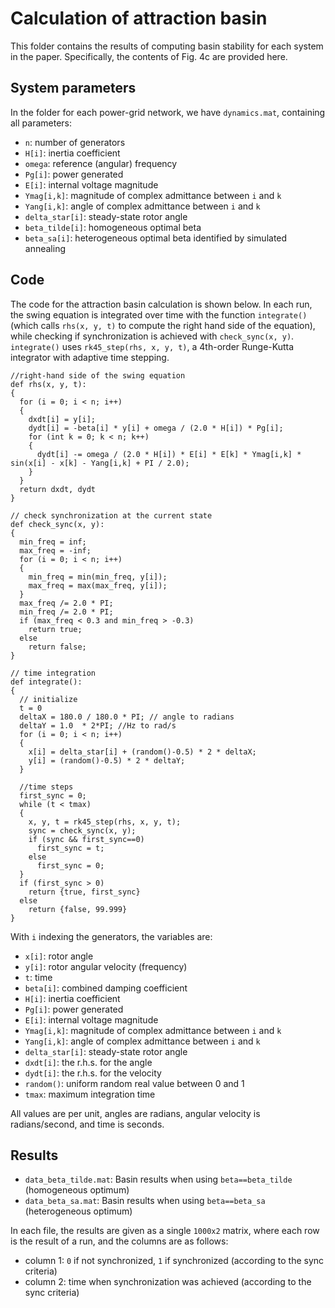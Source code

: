 # Calculation of attraction basin

This folder contains the results of computing basin stability for each system in the paper.
Specifically, the contents of Fig. 4c are provided here.

## System parameters

In the folder for each power-grid network, we have `dynamics.mat`, containing all parameters:
- `n`: number of generators
- `H[i]`: inertia coefficient
- `omega`: reference (angular) frequency
- `Pg[i]`: power generated
- `E[i]`: internal voltage magnitude 
- `Ymag[i,k]`: magnitude of complex admittance between `i` and `k`
- `Yang[i,k]`: angle of complex admittance between `i` and `k`
- `delta_star[i]`: steady-state rotor angle
- `beta_tilde[i]`: homogeneous optimal beta
- `beta_sa[i]`: heterogeneous optimal beta identified by simulated annealing

## Code

The code for the attraction basin calculation is shown below. In each run, the swing equation is integrated over time with the function `integrate()` (which calls `rhs(x, y, t)` to compute the right hand side of the equation), while checking if synchronization is achieved with `check_sync(x, y)`. `integrate()` uses `rk45_step(rhs, x, y, t)`, a 4th-order Runge-Kutta integrator with adaptive time stepping.

```
//right-hand side of the swing equation
def rhs(x, y, t):
{
  for (i = 0; i < n; i++)
  {
    dxdt[i] = y[i];
    dydt[i] = -beta[i] * y[i] + omega / (2.0 * H[i]) * Pg[i];
    for (int k = 0; k < n; k++)
    {
      dydt[i] -= omega / (2.0 * H[i]) * E[i] * E[k] * Ymag[i,k] * sin(x[i] - x[k] - Yang[i,k] + PI / 2.0);
    }
  }
  return dxdt, dydt
}

// check synchronization at the current state
def check_sync(x, y):
{
  min_freq = inf;
  max_freq = -inf;
  for (i = 0; i < n; i++)
  {
    min_freq = min(min_freq, y[i]);
    max_freq = max(max_freq, y[i]);
  }
  max_freq /= 2.0 * PI;
  min_freq /= 2.0 * PI;
  if (max_freq < 0.3 and min_freq > -0.3)
    return true;
  else
    return false;
}

// time integration
def integrate():
{
  // initialize
  t = 0
  deltaX = 180.0 / 180.0 * PI; // angle to radians
  deltaY = 1.0  * 2*PI; //Hz to rad/s
  for (i = 0; i < n; i++)
  {
    x[i] = delta_star[i] + (random()-0.5) * 2 * deltaX;
    y[i] = (random()-0.5) * 2 * deltaY;
  }

  //time steps
  first_sync = 0;  
  while (t < tmax)
  {
    x, y, t = rk45_step(rhs, x, y, t);
    sync = check_sync(x, y);
    if (sync && first_sync==0)
      first_sync = t;
    else
      first_sync = 0;
  }
  if (first_sync > 0)
    return {true, first_sync}
  else
    return {false, 99.999}
}
```
With `i` indexing the generators, the variables are:
- `x[i]`: rotor angle
- `y[i]`: rotor angular velocity (frequency)
- `t`: time
- `beta[i]`: combined damping coefficient
- `H[i]`: inertia coefficient
- `Pg[i]`: power generated
- `E[i]`: internal voltage magnitude 
- `Ymag[i,k]`: magnitude of complex admittance between `i` and `k`
- `Yang[i,k]`: angle of complex admittance between `i` and `k`
- `delta_star[i]`: steady-state rotor angle
- `dxdt[i]`: the r.h.s. for the angle
- `dydt[i]`: the r.h.s. for the velocity
- `random()`: uniform random real value between 0 and 1
- `tmax`: maximum integration time

All values are per unit, angles are radians, angular velocity is radians/second, and time is seconds.

## Results

- `data_beta_tilde.mat`: Basin results when using `beta==beta_tilde` (homogeneous optimum)
- `data_beta_sa.mat`: Basin results when using `beta==beta_sa` (heterogeneous optimum)

In each file, the results are given as a single `1000x2` matrix, where each row is the result of a run,
and the columns are as follows:
- column 1: `0` if not synchronized, `1` if synchronized (according to the sync criteria)
- column 2: time when synchronization was achieved (according to the sync criteria)
